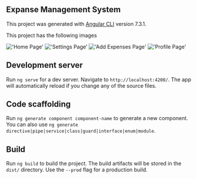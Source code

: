 ## Expanse Management System

This project was generated with [Angular CLI](https://github.com/angular/angular-cli) version 7.3.1.

This project has the following images

!['Home Page'](https://res.cloudinary.com/dtrhf576l/image/upload/v1562665658/qjybkbnirs8gi6snepn2.png)
!['Settings Page'](https://res.cloudinary.com/dtrhf576l/image/upload/v1562665933/dwarxcay49mx3wkuriik.png)
!['Add Expenses Page'](https://res.cloudinary.com/dtrhf576l/image/upload/v1562666021/xgqy6pg8qcl4kph4twzz.png)
!['Profile Page'](https://res.cloudinary.com/dtrhf576l/image/upload/v1562666141/r0n8xhqi3pdabpt4hfrm.png)

## Development server

Run `ng serve` for a dev server. Navigate to `http://localhost:4200/`. The app will automatically reload if you change any of the source files.

## Code scaffolding

Run `ng generate component component-name` to generate a new component. You can also use `ng generate directive|pipe|service|class|guard|interface|enum|module`.

## Build

Run `ng build` to build the project. The build artifacts will be stored in the `dist/` directory. Use the `--prod` flag for a production build.

